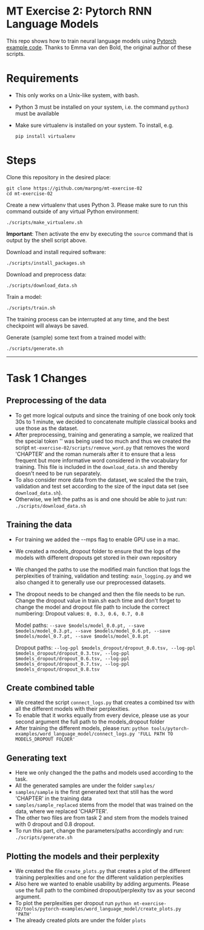 # MT Exercise 2: Pytorch RNN Language Models

This repo shows how to train neural language models using [Pytorch example code](https://github.com/pytorch/examples/tree/master/word_language_model). Thanks to Emma van den Bold, the original author of these scripts.

# Requirements

- This only works on a Unix-like system, with bash.
- Python 3 must be installed on your system, i.e. the command `python3` must be available
- Make sure virtualenv is installed on your system. To install, e.g.

  `pip install virtualenv`

# Steps

Clone this repository in the desired place:

    git clone https://github.com/marpng/mt-exercise-02
    cd mt-exercise-02

Create a new virtualenv that uses Python 3. Please make sure to run this command outside of any virtual Python environment:

    ./scripts/make_virtualenv.sh

**Important**: Then activate the env by executing the `source` command that is output by the shell script above.

Download and install required software:

    ./scripts/install_packages.sh

Download and preprocess data:

    ./scripts/download_data.sh

Train a model:

    ./scripts/train.sh

The training process can be interrupted at any time, and the best checkpoint will always be saved.

Generate (sample) some text from a trained model with:

    ./scripts/generate.sh

---

# Task 1 Changes

## Preprocessing of the data

- To get more logical outputs and since the training of one book only took 30s to 1 minute, we decided to concatenate multiple classical books and use those as the dataset.
- After preprocessing, training and generating a sample, we realized that the special token '<unk>' was being used too much and thus we created the script `mt-exercise-02/scripts/remove_word.py` that removes the word 'CHAPTER' and the roman numerals after it to ensure that a less frequent but more informative word considered in the vocabulary for training. This file is included in the `download_data.sh` and thereby doesn't need to be run separately.
- To also consider more data from the dataset, we scaled the the train, validation and test set according to the size of the input data set (see `download_data.sh`).
- Otherwise, we left the paths as is and one should be able to just run: `./scripts/download_data.sh`

## Training the data

- For training we added the --mps flag to enable GPU use in a mac.
- We created a models_dropout folder to ensure that the logs of the models with different dropouts get stored in their own repository
- We changed the paths to use the modified main function that logs the perplexities of training, validation and testing: `main_logging.py` and we also changed it to generally use our preprocessed datasets.
- The dropout needs to be changed and then the file needs to be run. Change the dropout value in train.sh each time and don't forget to change the model and dropout file path to include the correct numbering:
  Dropout values: `0, 0.3, 0.6, 0.7, 0.8`

  Model paths: `--save $models/model_0.0.pt, --save $models/model_0.3.pt, --save $models/model_0.6.pt, --save $models/model_0.7.pt, --save $models/model_0.8.pt`

  Dropout paths: `--log-ppl $models_dropout/dropout_0.0.tsv, --log-ppl $models_dropout/dropout_0.3.tsv, --log-ppl $models_dropout/dropout_0.6.tsv, --log-ppl $models_dropout/dropout_0.7.tsv, --log-ppl $models_dropout/dropout_0.8.tsv`

## Create combined table

- We created the script `connect_logs.py` that creates a combined tsv with all the different models with their perplexities.
- To enable that it works equally from every device, please use as your second argument the full path to the models_dropout folder
- After training the different models, please run: `python tools/pytorch-examples/word_language_model/connect_logs.py 'FULL PATH TO MODELS_DROPOUT FOLDER'`

## Generating text

- Here we only changed the the paths and models used according to the task.
- All the generated samples are under the folder `samples/`
- `samples/sample` is the first generated text that still has the word 'CHAPTER' in the training data
- `samples/sample_replaced` stems from the model that was trained on the data, where we replaced 'CHAPTER'.
- The other two files are from task 2 and stem from the models trained with 0 dropout and 0.8 dropout.
- To run this part, change the parameters/paths accordingly and run: `./scripts/generate.sh`

## Plotting the models and their perplexity

- We created the file `create_plots.py` that creates a plot of the different training perplexities and one for the different validation perplexities
- Also here we wanted to enable usability by adding arguments. Please use the full path to the combined dropout/perplexity tsv as your second argument.
- To plot the perplexities per dropout run `python mt-exercise-02/tools/pytorch-examples/word_language_model/create_plots.py 'PATH'`
- The already created plots are under the folder `plots`
